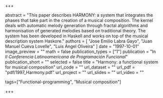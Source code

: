 +++

abstract = "This paper describes HARMONY: a system that integrates the phases that take part in the creation of a musical composition. The kernel deals with automatic melody generation through fractal algorithms and harmonisation of generated melodies based on traditional theory. The system has been developed in Haskell and works on top of the musical description system Haskore." 
authors = [
 "Jose Emilio Labra Gayo",
 "Juan Manuel Cueva Lovelle",
 "Luis Ángel Oliveira"
 ]
date = "1997-10-01"
image_preview = ""
math = false
publication_types = ["1"]
publication = "In *II Conferencia Latinoamericana de Programación Funcional*"
publication_short = ""
selected = false
title = "Harmony: a functional system for musical composition"
url_code = ""
url_dataset = ""
url_pdf = "pdf/1997_Harmony.pdf"
url_project = ""
url_slides = ""
url_video = ""

tags=["Functional-programming", "Musical composition"]

+++


